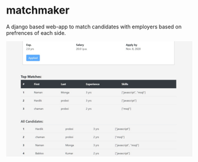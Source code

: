 # matchmaker
A django based web-app to match candidates with employers based on prefrences of each side.

![alt text](https://github.com/Naman-Monga/matchmaker/blob/main/core/static/images/img1.jpeg?raw=true)




